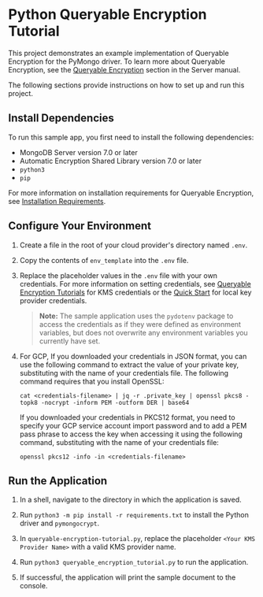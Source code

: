 # Python Queryable Encryption Tutorial

This project demonstrates an example implementation of Queryable Encryption
for the PyMongo driver. To learn more about Queryable Encryption, see the
[Queryable Encryption](https://www.mongodb.com/docs/manual/core/queryable-encryption/quick-start/)
section in the Server manual.

The following sections provide instructions on how to set up and run this project.

## Install Dependencies

To run this sample app, you first need to install the following
dependencies:

- MongoDB Server version 7.0 or later
- Automatic Encryption Shared Library version 7.0 or later
- `python3`
- `pip`

For more information on installation requirements for Queryable Encryption,
see [Installation Requirements](https://www.mongodb.com/docs/manual/core/queryable-encryption/install/#std-label-qe-install).

## Configure Your Environment

1. Create a file in the root of your cloud provider's directory named `.env`.

1. Copy the contents of `env_template` into the `.env` file.

1. Replace the placeholder values in the `.env` file with your own credentials.
   For more information on setting credentials, see
   [Queryable Encryption Tutorials](https://www.mongodb.com/docs/manual/core/queryable-encryption/tutorials/)
   for KMS credentials or the
   [Quick Start](https://www.mongodb.com/docs/manual/core/queryable-encryption/quick-start/)
   for local key provider credentials.

   > **Note:** The sample application uses the `pydotenv` package to access
   > the credentials as if they were defined as environment variables, but
   > does not overwrite any environment variables you currently have set.

1. For GCP, If you downloaded your credentials in JSON format, you can use the following command to extract the value of  your private key, substituting <credentials-filename> with the name of your credentials file. The following command requires that you install OpenSSL:
    ```
    cat <credentials-filename> | jq -r .private_key | openssl pkcs8 -topk8 -nocrypt -inform PEM -outform DER | base64
    ```
    If you downloaded your credentials in PKCS12 format, you need to specify your GCP service account import password and to add a PEM pass phrase to access the key when accessing it using the following command, substituting <credentials-filename> with the name of your credentials file:
    ```
    openssl pkcs12 -info -in <credentials-filename>
    ```

## Run the Application

1. In a shell, navigate to the directory in which the application
   is saved.

1. Run `python3 -m pip install -r requirements.txt` to install the Python driver and
   `pymongocrypt`.

1. In `queryable-encryption-tutorial.py`, replace the placeholder `<Your KMS
   Provider Name>` with a valid KMS provider name.

1. Run `python3 queryable_encryption_tutorial.py` to run the application.

1. If successful, the application will print the sample document to the console.